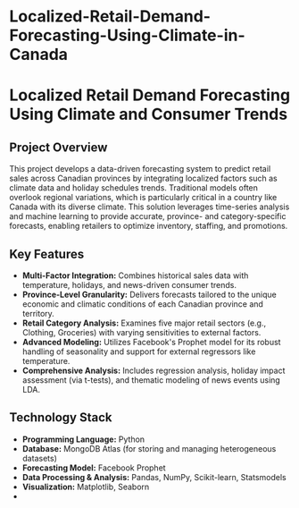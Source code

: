 # Localized-Retail-Demand-Forecasting-Using-Climate-in-Canada
# Localized Retail Demand Forecasting Using Climate and Consumer Trends

##  Project Overview

This project develops a data-driven forecasting system to predict retail sales across Canadian provinces by integrating localized factors such as climate data and  holiday schedules trends. Traditional models often overlook regional variations, which is particularly critical in a country like Canada with its diverse climate. This solution leverages time-series analysis and machine learning to provide accurate, province- and category-specific forecasts, enabling retailers to optimize inventory, staffing, and promotions.

##  Key Features

*   **Multi-Factor Integration:** Combines historical sales data with temperature, holidays, and news-driven consumer trends.
*   **Province-Level Granularity:** Delivers forecasts tailored to the unique economic and climatic conditions of each Canadian province and territory.
*   **Retail Category Analysis:** Examines five major retail sectors (e.g., Clothing, Groceries) with varying sensitivities to external factors.
*   **Advanced Modeling:** Utilizes Facebook's Prophet model for its robust handling of seasonality and support for external regressors like temperature.
*   **Comprehensive Analysis:** Includes regression analysis, holiday impact assessment (via t-tests), and thematic modeling of news events using LDA.

##  Technology Stack

*   **Programming Language:** Python
*   **Database:** MongoDB Atlas (for storing and managing heterogeneous datasets)
*   **Forecasting Model:** Facebook Prophet
*   **Data Processing & Analysis:** Pandas, NumPy, Scikit-learn, Statsmodels
*   **Visualization:** Matplotlib, Seaborn
* 

